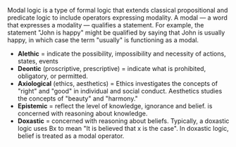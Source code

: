 Modal logic is a type of formal logic that extends classical propositional and predicate logic to include operators expressing modality. A modal — a word that expresses a modality — qualifies a statement. For example, the statement "John is happy" might be qualified by saying that John is usually happy, in which case the term "usually" is functioning as a modal.

- **Alethic** = indicate the possibility, impossibility and necessity of actions, states, events
- **Deontic** (proscriptive, prescriptive) = indicate what is prohibited, obligatory, or permitted.
- **Axiological** (ethics, aesthetics) = Ethics investigates the concepts of "right" and "good" in individual and social conduct. Aesthetics studies the concepts of "beauty" and "harmony."
- **Epistemic** = reflect the level of knowledge, ignorance and belief. is concerned with reasoning about knowledge.
- **Doxastic** = concerned with reasoning about beliefs. Typically, a doxastic logic uses Bx to mean "It is believed that x is the case". In doxastic logic, belief is treated as a modal operator.

